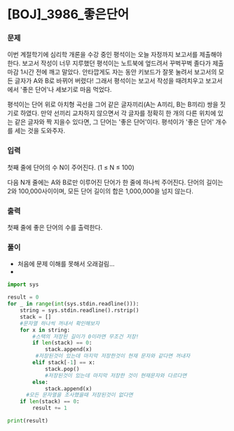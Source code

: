 # [BOJ]_3986_좋은단어

### 문제

이번 계절학기에 심리학 개론을 수강 중인 평석이는 오늘 자정까지 보고서를 제출해야 한다. 보고서 작성이 너무 지루했던 평석이는 노트북에 엎드려서 꾸벅꾸벅 졸다가 제출 마감 1시간 전에 깨고 말았다. 안타깝게도 자는 동안 키보드가 잘못 눌려서 보고서의 모든 글자가 A와 B로 바뀌어 버렸다! 그래서 평석이는 보고서 작성을 때려치우고 보고서에서 '좋은 단어'나 세보기로 마음 먹었다.

평석이는 단어 위로 아치형 곡선을 그어 같은 글자끼리(A는 A끼리, B는 B끼리) 쌍을 짓기로 하였다. 만약 선끼리 교차하지 않으면서 각 글자를 정확히 한 개의 다른 위치에 있는 같은 글자와 짝 지을수 있다면, 그 단어는 '좋은 단어'이다. 평석이가 '좋은 단어' 개수를 세는 것을 도와주자.

### 입력

첫째 줄에 단어의 수 N이 주어진다. (1 ≤ N ≤ 100)

다음 N개 줄에는 A와 B로만 이루어진 단어가 한 줄에 하나씩 주어진다. 단어의 길이는 2와 100,000사이이며, 모든 단어 길이의 합은 1,000,000을 넘지 않는다.

### 출력

첫째 줄에 좋은 단어의 수를 출력한다.

### 풀이

- 처음에 문제 이해를 못해서 오래걸림...
- 

```python
import sys

result = 0
for _ in range(int(sys.stdin.readline())):
    string = sys.stdin.readline().rstrip()
    stack = []
    #문자열 하나씩 꺼내서 확인해보자
    for x in string:
        #스택의 저장된 길이가 0이라면 무조건 저장!
        if len(stack) == 0:
            stack.append(x)
         #저장된것이 있는데 마지막 저장한것이 현재 문자와 같다면 꺼내자
        elif stack[-1] == x:
            stack.pop()
            #저장된것이 있는데 마지막 저장한 것이 현재문자와 다르다면
        else:
            stack.append(x)
      #모든 문자열을 조사했을때 저장된것이 없다면 
    if len(stack) == 0:
        result += 1

print(result)
```



